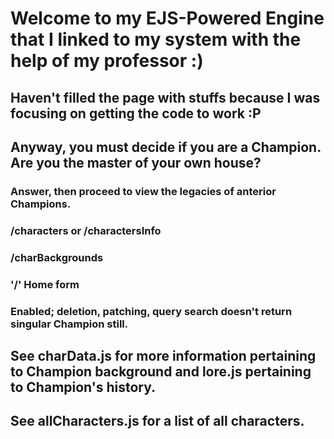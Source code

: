 # Welcome to my EJS-Powered Engine that I linked to my system with the help of my professor :)
## Haven't filled the page with stuffs because I was focusing on getting the code to work :P
## Anyway, you must decide if you are a Champion. Are you the master of your own house?
### Answer, then proceed to view the legacies of anterior Champions.
### /characters or /charactersInfo
### /charBackgrounds
### '/' Home form
### Enabled; deletion, patching, query search doesn't return singular Champion still.

## See charData.js for more information pertaining to Champion background and lore.js pertaining to Champion's history.
## See allCharacters.js for a list of all characters.
